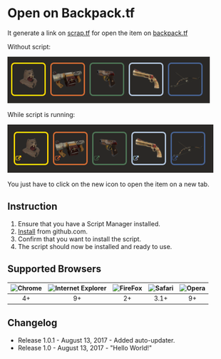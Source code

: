 # Open on Backpack.tf
It generate a link on [scrap.tf](https://scrap.tf/)  for open the item on [backpack.tf](https://backpack.tf/)

Without script:

![Screenshot of Scrap.tf items without script](img/screenshot_0.png?raw=true)

While script is running:

![Screenshot of Scrap.tf items while script is running ](img/screenshot_1.png?raw=true)

You just have to click on the new icon to open the item on a new tab.

## Instruction
1. Ensure that you have a Script Manager installed.
2. [Install](openOnBackpack.user.js?raw=true) from github.com.
3. Confirm that you want to install the script.
4. The script should now be installed and ready to use.

## Supported Browsers

| ![Chrome ](https://www.w3schools.com/images/compatible_chrome.gif) | ![ Internet Explorer](https://www.w3schools.com/images/compatible_edge.gif) | ![FireFox](https://www.w3schools.com/images/compatible_firefox.gif) | ![Safari](https://www.w3schools.com/images/compatible_safari.gif) | ![Opera](https://www.w3schools.com/images/compatible_opera.gif) |
|     :---:      |     :---:      |     :---:      |     :---:      |     :---:      |
| 4+ | 9+ | 2+ | 3.1+ | 9+ |

## Changelog
* Release 1.0.1 - August 13, 2017 - Added auto-updater.
* Release 1.0 - August 13, 2017 - "Hello World!"
